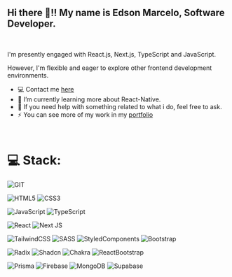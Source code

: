 ## Hi there  👋!! My name is Edson Marcelo, Software Developer.
<br/>

<div>
  <p>I'm presently engaged with React.js, Next.js, TypeScript and JavaScript.</p>
  <p>However, I'm flexible and eager to explore other frontend development environments.</p>
</div>




-  💻 Contact me <a href="https://www.edsonmarcelo.com.br/#contact-me" target="_blank">here</a>
-  🌱 I’m currently learning more about React-Native.
-  💬 If you need help with something related to what i do, feel free to ask.
-  ⚡ You can see more of my work in my <a href="https://www.edsonmarcelo.com.br/" target="_blank">portfolio</a>

<br>

# 💻 Stack:

![GIT](https://img.shields.io/badge/GIT-%23323330.svg?style=for-the-badge&logo=git)

![HTML5](https://img.shields.io/badge/HTML5-%23323330.svg?style=for-the-badge&logo=html5)
![CSS3](https://img.shields.io/badge/CSS3-%23323330.svg?style=for-the-badge&logo=css3&logoColor=blue)

![JavaScript](https://img.shields.io/badge/javascript-%23323330.svg?style=for-the-badge&logo=javascript)
![TypeScript](https://img.shields.io/badge/typescript-%23323330.svg?style=for-the-badge&logo=typescript)

![React](https://img.shields.io/badge/react-%23323330.svg?style=for-the-badge&logo=react)
![Next JS](https://img.shields.io/badge/Next.js-%23323330?style=for-the-badge&logo=next.js)

![TailwindCSS](https://img.shields.io/badge/TailwindCSS-%23323330.svg?style=for-the-badge&logo=tailwindcss)
![SASS](https://img.shields.io/badge/SASS-%23323330.svg?style=for-the-badge&logo=sass)
![StyledComponents](https://img.shields.io/badge/Styled_Components-%23323330.svg?style=for-the-badge&logo=styled-components)
![Bootstrap](https://img.shields.io/badge/Bootstrap-%23323330.svg?style=for-the-badge&logo=bootstrap)

![Radix](https://img.shields.io/badge/Radix_UI-%23323330.svg?style=for-the-badge&logo=radixui)
![Shadcn](https://img.shields.io/badge/ShadCN_UI-%23323330.svg?style=for-the-badge&logo=shadcnui)
![Chakra](https://img.shields.io/badge/Chakra_UI-%23323330.svg?style=for-the-badge&logo=chakraui)
![ReactBootstrap](https://img.shields.io/badge/React_Bootstrap-%23323330.svg?style=for-the-badge&logo=react)

![Prisma](https://img.shields.io/badge/Prisma-%23323330.svg?style=for-the-badge&logo=prisma)
![Firebase](https://img.shields.io/badge/Firebase-%23323330.svg?style=for-the-badge&logo=firebase)
![MongoDB](https://img.shields.io/badge/MongoDB-%23323330.svg?style=for-the-badge&logo=mongodb)
![Supabase](https://img.shields.io/badge/Supabase-%23323330.svg?style=for-the-badge&logo=supabase)
